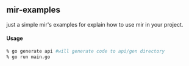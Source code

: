 ## mir-examples
just a simple mir's examples for explain how to use mir in your project.

#### Usage
```bash
% go generate api #will generate code to api/gen directory
% go run main.go
```